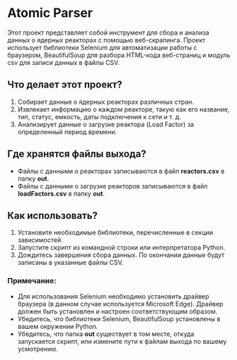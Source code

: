 # Atomic Parser

Этот проект представляет собой инструмент для сбора и анализа данных о ядерных реакторах с помощью веб-скрапинга. Проект использует библиотеки Selenium для автоматизации работы с браузером, BeautifulSoup для разбора HTML-кода веб-страниц и модуль csv для записи данных в файлы CSV.

## Что делает этот проект?

1. Собирает данные о ядерных реакторах различных стран.
2. Извлекает информацию о каждом реакторе, такую как его название, тип, статус, емкость, даты подключения к сети и т. д.
3. Анализирует данные о загрузке реактора (Load Factor) за определенный период времени.

## Где хранятся файлы выхода?

- Файлы с данными о реакторах записываются в файл **reactors.csv** в папку **out**.
- Файлы с данными о загрузке реакторов записываются в файл **loadFactors.csv** в папку **out**.

## Как использовать?

1. Установите необходимые библиотеки, перечисленные в секции зависимостей.
2. Запустите скрипт из командной строки или интерпретатора Python.
3. Дождитесь завершения сбора данных. По окончании данные будут записаны в указанные файлы CSV.

### Примечание:

- Для использования Selenium необходимо установить драйвер браузера (в данном случае используется Microsoft Edge). Драйвер должен быть установлен и настроен соответствующим образом.
- Убедитесь, что библиотеки Selenium, BeautifulSoup установлены в вашем окружении Python.
- Убедитесь, что папка **out** существует в том месте, откуда запускается скрипт, или измените пути к файлам выхода по вашему усмотрению.

